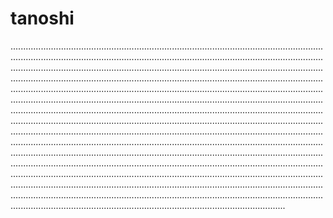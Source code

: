 # tanoshi

.................................................................................................................................................................................................................................................................................................................................................................................................................................................................................................................................................................................................................................................................................................................................................................................................................................................................................................................................................................................................................................................................................................................................................................................................................................................................................................................................................................................................................................................................................................................................................................................................................................................................................................................................................................................................................................................................................................................................................................................................................................................